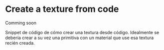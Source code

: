 # Create a texture from code
Comming soon

Snippet de código de cómo crear una textura desde código. Idealmente se debería crear a su vez una primitiva con un material que use esa textura recién creada.